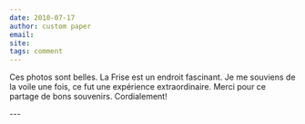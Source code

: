 ```yaml
---
date: 2010-07-17
author: custom paper
email: 
site: 
tags: comment
---
```


<!-- http://www.rushessay.com/custom_paper.php chatdate@thankyou2010.com -->

<p>Ces photos sont belles. La Frise est un endroit fascinant. Je me souviens de la voile une fois, ce fut une expérience extraordinaire. Merci pour ce partage de bons souvenirs. Cordialement!</p>
---